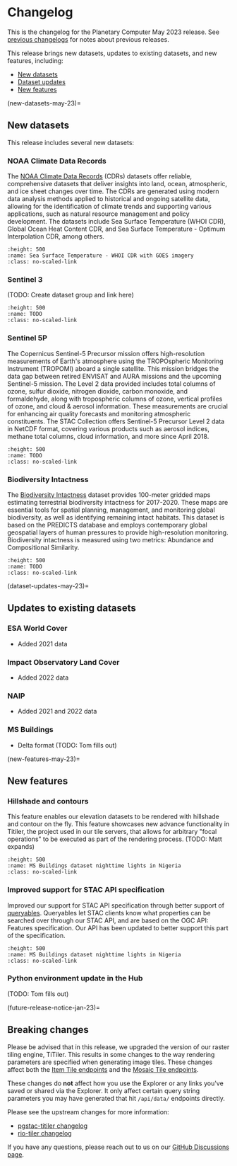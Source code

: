 # Changelog

This is the changelog for the Planetary Computer May 2023 release. See <a href="docs/changelogs/history">previous changelogs</a> for notes about previous releases.

This release brings new datasets, updates to existing datasets, and new features, including:

- [New datasets](new-datasets-may-23)
- [Dataset updates](dataset-updates-may-23)
- [New features](new-features-may-23)

(new-datasets-may-23)=
## New datasets

This release includes several new datasets:

### NOAA Climate Data Records


The <a href="dataset/group/noaa-cdr">NOAA Climate Data Records</a> (CDRs) datasets  offer reliable, comprehensive datasets that deliver insights into land, ocean, atmospheric, and ice sheet changes over time. The CDRs are generated using modern data analysis methods applied to historical and ongoing satellite data, allowing for the identification of climate trends and supporting various applications, such as natural resource management and policy development. The datasets include Sea Surface Temperature (WHOI CDR), Global Ocean Heat Content CDR, and Sea Surface Temperature - Optimum Interpolation CDR, among others.

```{image} images/changelog-dataset-noaa-cdr.png
:height: 500
:name: Sea Surface Temperature - WHOI CDR with GOES imagery
:class: no-scaled-link
```

### Sentinel 3

(TODO: Create dataset group and link here)

```{image} images/changelog-dataset-sentinel-3.png
:height: 500
:name: TODO
:class: no-scaled-link
```

### Sentinel 5P

The Copernicus Sentinel-5 Precursor mission offers high-resolution measurements of Earth's atmosphere using the TROPOspheric Monitoring Instrument (TROPOMI) aboard a single satellite. This mission bridges the data gap between retired ENVISAT and AURA missions and the upcoming Sentinel-5 mission. The Level 2 data provided includes total columns of ozone, sulfur dioxide, nitrogen dioxide, carbon monoxide, and formaldehyde, along with tropospheric columns of ozone, vertical profiles of ozone, and cloud & aerosol information. These measurements are crucial for enhancing air quality forecasts and monitoring atmospheric constituents. The STAC Collection offers Sentinel-5 Precursor Level 2 data in NetCDF format, covering various products such as aerosol indices, methane total columns, cloud information, and more since April 2018.

```{image} images/changelog-dataset-sentinel-5p.png
:height: 500
:name: TODO
:class: no-scaled-link
```

### Biodiversity Intactness

The <a href="dataset/io-biodiversity">Biodiversity Intactness</a> dataset provides 100-meter gridded maps estimating terrestrial biodiversity intactness for 2017-2020. These maps are essential tools for spatial planning, management, and monitoring global biodiversity, as well as identifying remaining intact habitats. This dataset is based on the PREDICTS database and employs contemporary global geospatial layers of human pressures to provide high-resolution monitoring. Biodiversity intactness is measured using two metrics: Abundance and Compositional Similarity.

```{image} images/changelog-dataset-io-biodiversity.png
:height: 500
:name: TODO
:class: no-scaled-link
```

(dataset-updates-may-23)=
## Updates to existing datasets

### ESA World Cover

- Added 2021 data

### Impact Observatory Land Cover

- Added 2022 data

### NAIP

- Added 2021 and 2022 data

### MS Buildings

- Delta format (TODO: Tom fills out)

(new-features-may-23)=
## New features

### Hillshade and contours

This feature enables our elevation datasets to be rendered with hillshade and contour on the fly. This feature showcases new advance functionality in Titiler, the project used in our tile servers, that allows for arbitrary "focal operations" to be executed as part of the rendering process. (TODO: Matt expands)

```{image} images/docs-explorer-vector-buildings-at-light.png
:height: 500
:name: MS Buildings dataset nighttime lights in Nigeria
:class: no-scaled-link
```

### Improved support for STAC API specification

Improved our support for STAC API specification through better support of [queryables](https://github.com/stac-api-extensions/filter#queryables). Queryables let STAC clients know what properties can be searched over through our STAC API, and are based on the OGC API: Features specification. Our API has been updated to better support this part of the specification.

```{image} images/docs-explorer-vector-buildings-at-light.png
:height: 500
:name: MS Buildings dataset nighttime lights in Nigeria
:class: no-scaled-link
```

### Python environment update in the Hub

(TODO: Tom fills out)

(future-release-notice-jan-23)=
## Breaking changes

Please be advised that in this release, we upgraded the version of our raster tiling engine, TiTiler. This results in some changes to the way rendering parameters are specified when generating image tiles. These changes affect both the [Item Tile endpoints](https://planetarycomputer.microsoft.com/api/data/v1/docs#/Item%20tile%20endpoints) and the [Mosaic Tile endpoints](https://planetarycomputer.microsoft.com/api/data/v1/docs#/PgSTAC%20Mosaic%20endpoints).

These changes do **not** affect how you use the Explorer or any links you've saved or shared via the Explorer. It only affect certain query string parameters you may have generated that hit `/api/data/` endpoints directly.

Please see the upstream changes for more information:

- [pgstac-titiler changelog](https://github.com/stac-utils/titiler-pgstac/blob/master/CHANGES.md?plain=1#L55-L63)
- [rio-tiler changelog](https://github.com/cogeotiff/rio-tiler/blob/main/docs/src/v4_migration.md#band-names)

If you have any questions, please reach out to us on our [GitHub Discussions page](https://github.com/microsoft/planetarycomputer/discussions).
